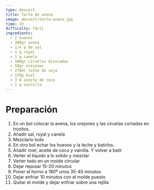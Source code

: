 ```yaml
---
type: dessert
title: Tarta de avena
image: dessert/tarta-avena.jpg
time: 1h
difficulty: fácil
ingredients:
  - 2 huevos
  - 300gr avena
  - 1/4 q de sal
  - 1 q royal
  - 1 q canela
  - 100gr ciruelas disecadas
  - 50gr orejones
  - 270ml leche de soja
  - 170g miel
  - 3 Q aceite de coco
  - 1 q vainilla
---
```


# Preparación

1. En un bol colocar la avena, los orejones y las ciruelas cortadas en trozitos.
1. Añadir sal, royal y canela
1. Mezclarlo todo
1. En otro bol echar los huevos y la leche y batirlos.
1. Añadir miel, aceite de coco y vainilla. Y volver a batir
1. Verter el liquido a lo solido y mezclar
1. Verter todo en un molde circular
1. Dejar reposar 15-20 minutos
1. Poner el horno a 180º unos 35-40 minutos
1. Dejar enfriar 10 minutos con el molde puesto
1. Quitar el molde y dejar enfriar sobre una rejilla
